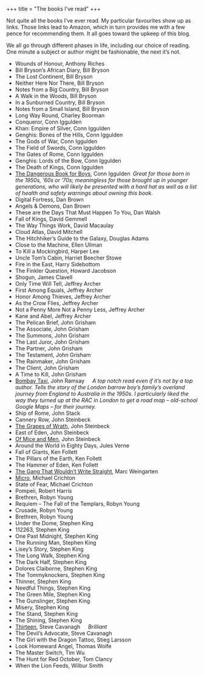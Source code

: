 +++
title = "The books I’ve read"
+++

<div class="page-intro"> 
<p class="larger">Not quite all the books I’ve ever read. My particular favourites show up as links. Those links lead to Amazon, which in turn provides me with a few pence for recommending them. It all goes toward the upkeep of this blog.</p>
<p class="larger">We all go through different phases in life, including our choice of reading. One minute a subject or author might be fashionable, the next it’s not.</p>  
</div>

- Wounds of Honour, Anthony Riches
- Bill Bryson’s African Diary, Bill Bryson
- The Lost Continent, Bill Bryson
- Neither Here Nor There, Bill Bryson
- Notes from a Big Country, Bill Bryson
- A Walk in the Woods, Bill Bryson
- In a Sunburned Country, Bill Bryson
- Notes from a Small Island, Bill Bryson
- Long Way Round, Charley Boorman
- Conqueror, Conn Iggulden
- Khan: Empire of Silver, Conn Iggulden
- Genghis: Bones of the Hills, Conn Iggulden
- The Gods of War, Conn Iggulden
- The Field of Swords, Conn Iggulden
- The Gates of Rome, Conn Iggulden
- Genghis: Lords of the Bow, Conn Iggulden
- The Death of Kings, Conn Iggulden
- [The Dangerous Book for Boys](https://amzn.to/3V94VQX), Conn Iggulden&ensp;*Great for those born in the 1950s, ’60s or ’70s; meaningless for those brought up in younger generations, who will likely be presented with a hard hat as well as a list of health and safety warnings about owning this book.*
- Digital Fortress, Dan Brown
- Angels & Demons, Dan Brown
- These are the Days That Must Happen To You, Dan Walsh
- Fall of Kings, David Gemmell
- The Way Things Work, David Macaulay
- Cloud Atlas, David Mitchell
- The Hitchhiker’s Guide to the Galaxy, Douglas Adams
- Close to the Machine, Ellen Ullman
- To Kill a Mockingbird, Harper Lee
- Uncle Tom’s Cabin, Harriet Beecher Stowe
- Fire in the East, Harry Sidebottom
- The Finkler Question, Howard Jacobson
- Shogun, James Clavell
- Only Time Will Tell, Jeffrey Archer
- First Among Equals, Jeffrey Archer
- Honor Among Thieves, Jeffrey Archer
- As the Crow Flies, Jeffrey Archer
- Not a Penny More Not a Penny Less, Jeffrey Archer
- Kane and Abel, Jeffrey Archer
- The Pelican Brief, John Grisham
- The Associate, John Grisham
- The Summons, John Grisham
- The Last Juror, John Grisham
- The Partner, John Grisham
- The Testament, John Grisham
- The Rainmaker, John Grisham
- The Client, John Grisham
- A Time to Kill, John Grisham
- [Bombay Taxi](https://amzn.to/3wXRvz4), John Ramsay&emsp;&ensp;*A top notch read even if it’s not by a top author. Tells the story of the London barrow boy’s family’s overland journey from England to Australia in the 1950s. I particularly liked the way they turned up at the RAC in London to get a road map – old-school Google Maps – for their journey.*
- Ship of Rome, John Stack
- Cannery Row, John Steinbeck
- [The Grapes of Wrath](https://amzn.to/3R3pzk4), John Steinbeck
- East of Eden, John Steinbeck
- [Of Mice and Men](https://amzn.to/4c2Oc8J), John Steinbeck
- Around the World in Eighty Days, Jules Verne
- Fall of Giants, Ken Follett
- The Pillars of the Earth, Ken Follett
- The Hammer of Eden, Ken Follett
- [The Gang That Wouldn’t Write Straight](https://amzn.to/4bFWfIC), Marc Weingarten
- [Micro](https://amzn.to/4aGd6d8), Michael Crichton
- State of Fear, Michael Crichton
- Pompeii, Robert Harris
- Brethren, Robyn Young
- Requiem – The Fall of the Templars, Robyn Young
- Crusade, Robyn Young
- Brethren, Robyn Young
- Under the Dome, Stephen King
- 112263, Stephen King
- One Past Midnight, Stephen King
- The Running Man, Stephen King
- Lisey’s Story, Stephen King
- The Long Walk, Stephen King
- The Dark Half, Stephen King
- Dolores Claiborne, Stephen King
- The Tommyknockers, Stephen King
- Thinner, Stephen King
- Needful Things, Stephen King
- The Green Mile, Stephen King
- The Gunslinger, Stephen King
- Misery, Stephen King
- The Stand, Stephen King
- The Shining, Stephen King
- [Thirteen](https://amzn.to/4c2Z4TX), Steve Cavanagh&emsp;&ensp;*Brilliant*
- The Devil’s Advocate, Steve Cavanagh
- The Girl with the Dragon Tattoo, Stieg Larsson
- Look Homeward Angel, Thomas Wolfe
- The Master Switch, Tim Wu
- The Hunt for Red October, Tom Clancy
- When the Lion Feeds, Wilbur Smith